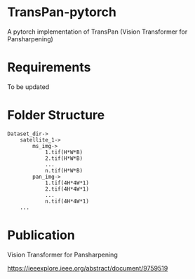 # TransPan-pytorch
A pytorch implementation of TransPan (Vision Transformer for Pansharpening)

# Requirements
To be updated

# Folder Structure

    Dataset_dir->
        satellite_1->
            ms_img->
                1.tif(H*W*B)
                2.tif(H*W*B)
                ...
                n.tif(H*W*B)
            pan_img->
                1.tif(4H*4W*1)
                2.tif(4H*4W*1)
                ...
                n.tif(4H*4W*1)
        ...

# Publication
Vision Transformer for Pansharpening

https://ieeexplore.ieee.org/abstract/document/9759519